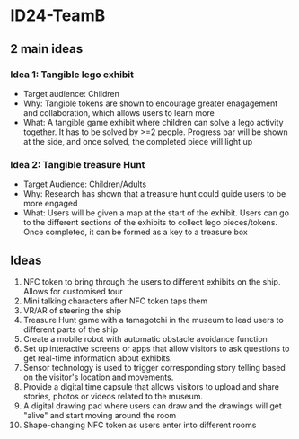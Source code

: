 # ID24-TeamB

## 2 main ideas 
### Idea 1: Tangible lego exhibit
* Target audience: Children
* Why: Tangible tokens are shown to encourage greater enagagement and collaboration, which allows users to learn more
* What: A tangible game exhibit where children can solve a lego activity together. It has to be solved by >=2 people. Progress bar will be shown at the side, and once solved, the completed piece will light up

### Idea 2: Tangible treasure Hunt 
* Target Audience: Children/Adults
* Why: Research has shown that a treasure hunt could guide users to be more engaged
* What: Users will be given a map at the start of the exhibit. Users can go to the different sections of the exhibits to collect lego pieces/tokens. Once completed, it can be formed as a key to a treasure box

## Ideas 
1. NFC token to bring through the users to different exhibits on the ship. Allows for customised tour
2. Mini talking characters after NFC token taps them
3. VR/AR of steering the ship
4. Treasure Hunt game with a tamagotchi in the museum to lead users to different parts of the ship 
5. Create a mobile robot with automatic obstacle avoidance function
6. Set up interactive screens or apps that allow visitors to ask questions to get real-time information about exhibits.
7. Sensor technology is used to trigger corresponding story telling based on the visitor's location and movements.
8. Provide a digital time capsule that allows visitors to upload and share stories, photos or videos related to the museum.
9. A digital drawing pad where users can draw and the drawings will get "alive" and start moving around the room
10. Shape-changing NFC token as users enter into different rooms
